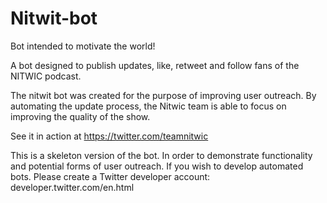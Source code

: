 # Nitwit-bot
Bot intended to motivate the world!

A bot designed to publish updates, like, retweet and follow fans of the NITWIC podcast.

The nitwit bot was created for the purpose of improving user outreach. By automating the update process, the Nitwic team is able to focus on improving the quality of the show.

See it in action at https://twitter.com/teamnitwic

This is a skeleton version of the bot. In order to demonstrate functionality and potential forms of user outreach. If you wish to develop automated bots. Please create a Twitter developer account: developer.twitter.com/en.html